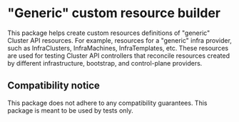 # "Generic" custom resource builder

This package helps create custom resources definitions of "generic" Cluster API resources. For example, resources for a "generic" infra provider, such as InfraClusters, InfraMachines, InfraTemplates, etc. These resources are used for testing Cluster API controllers that reconcile resources created by different infrastructure, bootstrap, and control-plane providers.

## Compatibility notice

This package does not adhere to any compatibility guarantees. This package is meant to be used by tests only.
